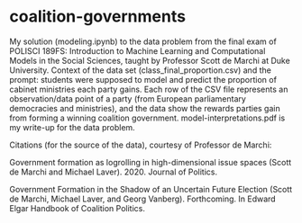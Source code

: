 # coalition-governments
My solution (modeling.ipynb) to the data problem from the final exam of POLISCI 189FS: Introduction to Machine Learning and Computational Models in the Social Sciences, taught by Professor Scott de Marchi at Duke University. Context of the data set (class_final_proportion.csv) and the prompt: students were supposed to model and predict the proportion of cabinet ministries each party gains. Each row of the CSV file represents an observation/data point of a party (from European parliamentary democracies and ministries), and the data show the rewards parties gain from forming a winning coalition government. model-interpretations.pdf is my write-up for the data problem.

Citations (for the source of the data), courtesy of Professor de Marchi: 

Government formation as logrolling in high-dimensional issue spaces (Scott de Marchi and Michael Laver). 2020. Journal of Politics.

Government Formation in the Shadow of an Uncertain Future Election (Scott de Marchi, Michael Laver, and Georg Vanberg). Forthcoming. In Edward Elgar Handbook of Coalition Politics.
